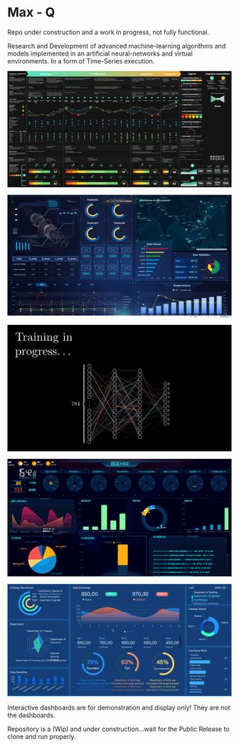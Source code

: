 # Max - Q    
Repo under construction and a work in progress, not fully functional.

Research and Development of advanced machine-learning algorithms and models implemented
in an artificial neural-networks and virtual environments.  In a form of Time-Series execution.

<p align="center">
  <img src="CIM_animted_-4.gif" alt="demo" />
</p>

<p align="center">
  <img src="hzjh3zjk.gif" alt="demo" />
</p>


<p align="center">
  <img src="BitesizedWeeBlacklemur-max-1mb.gif" alt="demo" />
</p>

<p align="center">
  <img src="1_Qd3LS4-aq7CvG-oIXlhi2A.gif" alt="demo" />
</p>

<p align="center">
  <img src="smart-city.gif" alt="demo" />
</p>


Interactive dashboards are for demonstration and display only! They are not the dashboards.

Repository is a (Wip) and under construction...wait for the Public Release to clone and run properly. 
